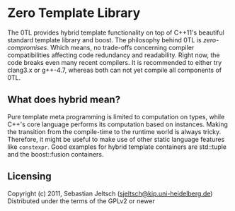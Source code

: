 Zero Template Library
=====================

The 0TL provides hybrid template functionality on top of C++11's beautiful standard template library and boost.
The philosophy behind 0TL is _zero-compromises_. Which means, no trade-offs concerning compiler compatibilities affecting code redundancy and readability. Right now, the code breaks even many recent compilers.
It is recommended to either try clang3.x or g++-4.7, whereas both can not yet compile all components of 0TL.

What does hybrid mean?
----------------------
Pure template meta programming is limited to computation on types, while C++'s core language performs its computation based on instances. Making the transition from the compile-time to the runtime world is always tricky. Therefore, it might be useful to make use of other static language features like `constexpr`.
Good examples for hybrid template containers are std::tuple and the boost::fusion containers.

Licensing
---------
Copyright (c) 2011, Sebastian Jeltsch (sjeltsch@kip.uni-heidelberg.de)
Distributed under the terms of the GPLv2 or newer
